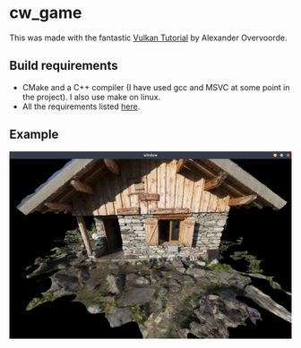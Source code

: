 # cw_game

This was made with the fantastic [Vulkan Tutorial](https://vulkan-tutorial.com/)
by Alexander Overvoorde.

## Build requirements

* CMake and a C++ compiler (I have used gcc and MSVC at some point in the project). I also use make on linux.
* All the requirements listed [here](https://vulkan-tutorial.com/Development_environment).

## Example

![Image of it rendering a house](demo.png)
